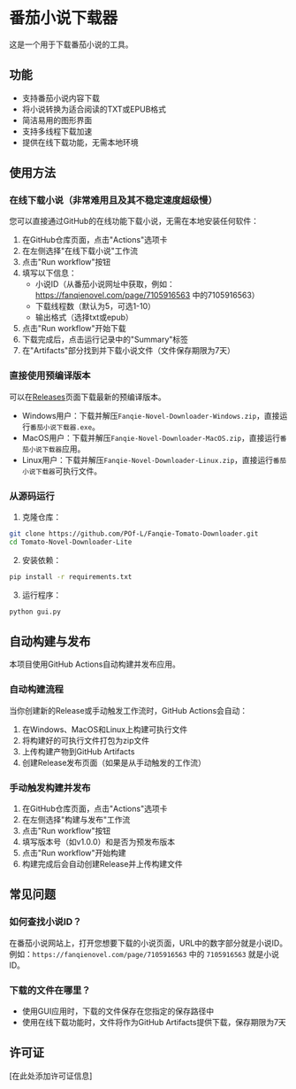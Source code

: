 # 番茄小说下载器

这是一个用于下载番茄小说的工具。

## 功能

- 支持番茄小说内容下载
- 将小说转换为适合阅读的TXT或EPUB格式
- 简洁易用的图形界面
- 支持多线程下载加速
- 提供在线下载功能，无需本地环境

## 使用方法

### 在线下载小说（非常难用且及其不稳定速度超级慢）

您可以直接通过GitHub的在线功能下载小说，无需在本地安装任何软件：

1. 在GitHub仓库页面，点击"Actions"选项卡
2. 在左侧选择"在线下载小说"工作流
3. 点击"Run workflow"按钮
4. 填写以下信息：
   - 小说ID（从番茄小说网址中获取，例如：https://fanqienovel.com/page/7105916563 中的7105916563）
   - 下载线程数（默认为5，可选1-10）
   - 输出格式（选择txt或epub）
5. 点击"Run workflow"开始下载
6. 下载完成后，点击运行记录中的"Summary"标签
7. 在"Artifacts"部分找到并下载小说文件（文件保存期限为7天）

### 直接使用预编译版本

可以在[Releases](https://github.com/POf-L/Fanqie-Tomato-Downloader/releases)页面下载最新的预编译版本。

- Windows用户：下载并解压`Fanqie-Novel-Downloader-Windows.zip`，直接运行`番茄小说下载器.exe`。
- MacOS用户：下载并解压`Fanqie-Novel-Downloader-MacOS.zip`，直接运行`番茄小说下载器`应用。
- Linux用户：下载并解压`Fanqie-Novel-Downloader-Linux.zip`，直接运行`番茄小说下载器`可执行文件。

### 从源码运行

1. 克隆仓库：
```bash
git clone https://github.com/POf-L/Fanqie-Tomato-Downloader.git
cd Tomato-Novel-Downloader-Lite
```

2. 安装依赖：
```bash
pip install -r requirements.txt
```

3. 运行程序：
```bash
python gui.py
```

## 自动构建与发布

本项目使用GitHub Actions自动构建并发布应用。

### 自动构建流程

当你创建新的Release或手动触发工作流时，GitHub Actions会自动：

1. 在Windows、MacOS和Linux上构建可执行文件
2. 将构建好的可执行文件打包为zip文件
3. 上传构建产物到GitHub Artifacts
4. 创建Release发布页面（如果是从手动触发的工作流）

### 手动触发构建并发布

1. 在GitHub仓库页面，点击"Actions"选项卡
2. 在左侧选择"构建与发布"工作流
3. 点击"Run workflow"按钮
4. 填写版本号（如v1.0.0）和是否为预发布版本
5. 点击"Run workflow"开始构建
6. 构建完成后会自动创建Release并上传构建文件

## 常见问题

### 如何查找小说ID？

在番茄小说网站上，打开您想要下载的小说页面，URL中的数字部分就是小说ID。
例如：`https://fanqienovel.com/page/7105916563` 中的 `7105916563` 就是小说ID。

### 下载的文件在哪里？

- 使用GUI应用时，下载的文件保存在您指定的保存路径中
- 使用在线下载功能时，文件将作为GitHub Artifacts提供下载，保存期限为7天

## 许可证

[在此处添加许可证信息]
